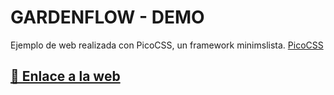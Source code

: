 # GARDENFLOW - DEMO

Ejemplo de web realizada con PicoCSS, un framework minimslista.
[PicoCSS](https://picocss.com/)

## [🌱 Enlace a la web](https://samueleitorme.github.io/GardenFlow-DEMO/web)
